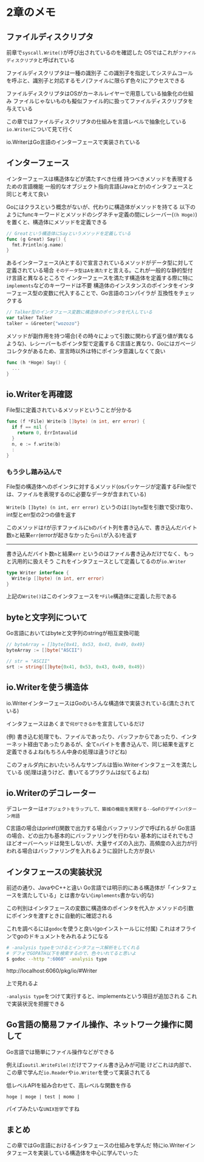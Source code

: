 # 2章のメモ

## ファイルディスクリプタ

前章で`syscall.Write()`が呼び出されているのを確認した
OSではこれが`ファイルディスクリプタ`と呼ばれている

ファイルディスクリプタは一種の識別子
この識別子を指定してシステムコールを呼ぶと、識別子と対応するモノ(ファイルに限らず色々)にアクセスできる

ファイルディスクリプタはOSがカーネルレイヤーで用意している抽象化の仕組み
ファイルじゃないものも擬似ファイル的に扱ってファイルディスクリプタを与えている

この章ではファイルディスクリプタの仕組みを言語レベルで抽象化している `io.Writer`について見て行く

io.WriterはGo言語のインターフェースで実装されている

## インターフェース

インターフェースは構造体などが満たすべき仕様
持つべきメソッドを表現するための言語機能
一般的なオブジェクト指向言語(Javaとか)のインタフェースと同じと考えて良い

Goにはクラスという概念がないが、代わりに構造体がメソッドを持てる
以下のようにfuncキーワードとメソッドのシグネチャ定義の間にレシーバー(`(h Hoge)`)を置くと、構造体にメソッドを定義できる

```Go
// Greatという構造体にSayというメソッドを定義している
func (g Great) Say() {
  fmt.Println(g.name)
}
```

あるインターフェース(Aとする)で宣言されているメソッドがデータ型に対して定義されている場合
`そのデータ型はAを満たす`と言える。これが一般的な静的型付け言語と異なるところで
インターフェースを満たす構造体を定義する際に特に`implements`などのキーワードは不要
構造体のインスタンスのポインタをインターフェース型の変数に代入することで、Go言語のコンパイラが
互換性をチェックする

```Go
// Talker型のインタフェース変数に構造体のポインタを代入している
var talker Talker
talker = &Greeter{"wozozo"}
```

メソッドが副作用を持つ場合(その時々によって引数に関わらず返り値が異なるような)、レシーバーもポインタ型で定義する
C言語と異なり、Goにはガベージコレクタがあるため、宣言時以外は特にポインタ意識しなくて良い
```Go
func (h *Hoge) Say() {
  ...
}
```

## io.Writerを再確認

File型に定義されているメソッドということが分かる

```Go
func (f *File) Write(b []byte) (n int, err error) {
  if f == nil {
    return 0, ErrIntavalid
  }
  n, e := f.write(b)
  :
}
```

### もう少し踏み込んで

File型の構造体へのポインタに対するメソッド(osパッケージが定義するFile型では、ファイルを表現するのに必要なデータが含まれている)

`Write(b []byte) (n int, err error)` というのは`[]byte`型を引数で受け取り、int型とerr型の2つの値を返す

このメソッドは`f`が示すファイルに`b`のバイト列を書き込んで、書き込んだバイト数`n`と結果`err`(errorが起きなかったら`nil`が入る)を返す

---

書き込んだバイト数`n`と結果`err` というのはファイル書き込みだけでなく、もっと汎用的に扱えそう
これをインタフェースとして定義してるのが`io.Writer`

```Go
type Writer interface {
  Write(p []byte) (n int, err error)
}
```

上記の`Write()`はこのインタフェースを`*File`構造体に定義した形である

## byteと文字列について

Go言語においてはbyteと文字列のstringが相互変換可能

```Go
// byteArray = []byte{0x41, 0x53, 0x43, 0x49, 0x49}
byteArray := []byte("ASCII")

// str = "ASCII"
srt := string([]byte{0x41, 0x53, 0x43, 0x49, 0x49})
```

## io.Writerを使う構造体

io.WriterインターフェースはGoのいろんな構造体で実装されている(満たされている)

インタフェースはあくまで`何ができるか`を宣言しているだけ

(例) 書き込む処理でも、ファイルであったり、バッファからであったり、インターネット経由であったりあるが、全て`n`バイトを書き込んで、同じ結果を返すと定義できるよね(もちろん中身の処理は違うけどね)

このフォルダ内においたいろんなサンプルは皆io.Writerインタフェースを満たしている
(処理は違うけど、書いてるプラグラムは似てるよね)

## io.Writerのデコレーター

デコレーターは`オブジェクトをラップして、築城の機能を実現する--GoFのデザインパターン用語`

C言語の場合はprintf()関数で出力する場合バッファリングで呼ばれるが
Go言語の場合、どの出力も基本的にバッファリングを行わない
基本的にはそれでもさほどオーバーヘッドは発生しないが、大量サイズの入出力、高頻度の入出力が行われる場合はバッファリングを入れるように設計した方が良い

## インタフェースの実装状況

前述の通り、JavaやC++と違い
Go言語では明示的にある構造体が「インタフェースを満たしている」とは書かない(`implements`書かない的な)

この判別はインタフェースの変数に構造体のポインタを代入か
メソッドの引数にポインタを渡すときに自動的に確認される

これを調べるには`godoc`を使うと良い(goインストールじに付属)
これはオフラインでgoのドキュメントをみれるようになる

```sh
# -analysis typeをつけるとインタフェース解析をしてくれる
# デフォでGOPATH以下を検索するので、色々いれてると思いよ
$ godoc --http ":6060" -analysis type
```

http://localhost:6060/pkg/io/#Writer

上で見れるよ

`-analysis type`をつけて実行すると、implementsという項目が追加される
これで実装状況を把握できる

## Go言語の簡易ファイル操作、ネットワーク操作に関して

Go言語では簡単にファイル操作などができる

例えば`ioutil.WriteFile()`だけでファイル書き込みが可能
けどこれは内部で、この章で学んだ`io.Reader`や`io.Writer`を使って実装されてる

低レベルAPIを組み合わせて、高レベルな関数を作る

`hoge | moge | test | momo |`

パイプみたいな`UNIX哲学`ですね

## まとめ

この章ではGo言語におけるインタフェースの仕組みを学んだ
特にio.Writerインタフェースを実装している構造体を中心に学んでいった